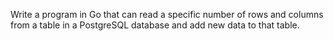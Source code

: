 Write a program in Go that can read a specific number of rows and columns from a table in a PostgreSQL database and add new data to that table.